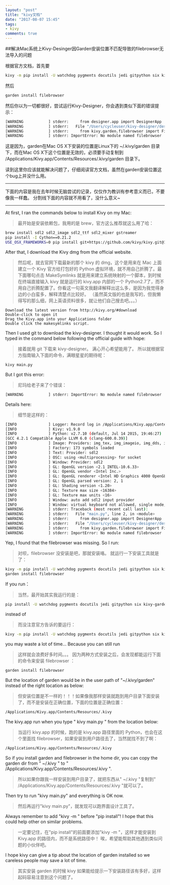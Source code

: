 ```yaml
---
layout: "post"
title: "kivy文档"
date: "2017-08-07 15:45"
tags:
- kivy
comments: true
---
```




##解决Mac系统上Kivy-Desinger因Garden安装位置不匹配导致的filebrowser无法导入的问题


根据官方文档，首先要


```Bash
kivy -m pip install -U watchdog pygments docutils jedi gitpython six kivy-garden
```



然后
```Bash
garden install filebrowser
```


然后你以为一切都很好，尝试运行Kivy-Designer，你会遇到类似下面的错误提示：

```Bash
[WARNING           ] stderr:     from designer.app import DesignerApp
[WARNING           ] stderr:   File "/Users/cycleuser/kivy-designer/designer/app.py", line 27, in <module>
[WARNING           ] stderr:     from kivy.garden.filebrowser import FileBrowser
[WARNING           ] stderr: ImportError: No module named filebrowser
```



这是因为，garden在Mac OS X下安装的位置是Linux下的 ~/.kivy/garden 目录下，而在Mac OS X下这个位置是无效的，必须要手动复制到 /Applications/Kivy.app/Contents/Resources/.kivy/garden 目录下。

读到这里你应该就能解决问题了，仔细阅读官方文档，虽然在garden安装位置这个bug上并没什么用。





_____

下面的内容是我在去年时候无脑尝试的记录，仅仅作为教训有参考意义而已，不要像我一样蠢。
分割线下面的内容就不用看了，没什么意义~


_____

At first, I ran the commands below to install Kivy on my Mac:
>最开始是安装依赖包，我用的是 brew，官方这么推荐就这么用了哈：

```Bash
brew install sdl2 sdl2_image sdl2_ttf sdl2_mixer gstreamer
pip install -I Cython==0.21.2
USE_OSX_FRAMEWORKS=0 pip install git+https://github.com/kivy/kivy.git@1.9.0
```
After that, I download the Kivy dmg from the official website.
>然后呢，就去官网下载最新的那个 kivy 的 dmg，这个是用来在 Mac 上面建立一个 Kivy 官方给打包好的 Python 虚拟环境，就不用自己折腾了。最下面哪句点击 MakeSymlinks 就是用来建立系统映射的一个脚本，到时候在终端直接输入 kivy 就是运行的 kivy.app 内部的一个 Python2.7了，而不用自己折腾配置了。你看这一句英文我翻译解释出这么多，是因为我觉得身边的小白蛮多，解释清楚点比较好。
>（虽然英文版的也是我写的，但我懒得写的那么细，网上英语资料很多，就让他们自己搜去吧。。。）

```
Download the latest version from http://kivy.org/#download
Double-click to open it
Drag the Kivy.app into your Applications folder
Double click the makesymlinks script.
```

Then I used git to download the kivy-designer.
I thought it would work.
So I typed in the command below following the official guide with hope:
>接着就用 git 下载来 kivy-designer。
>满心开心希望能用了。
>所以就根据官方指南输入下面的命令，满眼星星的期待呢：

```Bash
kivy main.py
```
But I got this error:
>尼玛给老子来了个错误：

```Bash
[WARNING           ] stderr: ImportError: No module named filebrowser
```

Details here:
>细节是这样的：

```Bash
[INFO              ] Logger: Record log in /Applications/Kivy.app/Contents/Resources/.kivy/logs/kivy_15-12-29_18.txt
[INFO              ] Kivy: v1.9.0
[INFO              ] Python: v2.7.10 (default, Jul 14 2015, 19:46:27) 
[GCC 4.2.1 Compatible Apple LLVM 6.0 (clang-600.0.39)]
[INFO              ] Image: Providers: img_tex, img_imageio, img_dds, img_gif, img_sdl2 (img_pil, img_ffpyplayer ignored)
[INFO              ] Factory: 173 symbols loaded
[INFO              ] Text: Provider: sdl2
[INFO              ] OSC: using <multiprocessing> for socket
[INFO              ] Window: Provider: sdl2
[INFO              ] GL: OpenGL version <2.1 INTEL-10.6.33>
[INFO              ] GL: OpenGL vendor <Intel Inc.>
[INFO              ] GL: OpenGL renderer <Intel HD Graphics 4000 OpenGL Engine>
[INFO              ] GL: OpenGL parsed version: 2, 1
[INFO              ] GL: Shading version <1.20>
[INFO              ] GL: Texture max size <16384>
[INFO              ] GL: Texture max units <16>
[INFO              ] Window: auto add sdl2 input provider
[INFO              ] Window: virtual keyboard not allowed, single mode, not docked
[WARNING           ] stderr: Traceback (most recent call last):
[WARNING           ] stderr:   File "main.py", line 2, in <module>
[WARNING           ] stderr:     from designer.app import DesignerApp
[WARNING           ] stderr:   File "/Users/cycleuser/kivy-designer/designer/app.py", line 27, in <module>
[WARNING           ] stderr:     from kivy.garden.filebrowser import FileBrowser
[WARNING           ] stderr: ImportError: No module named filebrowser
```



Yep, I found that the filebrowser was missing.
So I run:
>对呗，filebrowser 没安装是吧，那就安装咯。
>就运行一下安装工具就是了：


```Bash
kivy -m pip install -U watchdog pygments docutils jedi gitpython six kivy-garden
garden install filebrowser
```





If you run：
>当然，最开始其实我运行的是：

```Bash
pip install -U watchdog pygments docutils jedi gitpython six kivy-garden
```
instead of
>而没注意官方告诉的要运行：

```Bash
kivy -m pip install -U watchdog pygments docutils jedi gitpython six kivy-garden
```
you may waste a lot of time...
Because you can still run
>这样就会浪费好多时间。。。
>因为两种方式安装之后，会发现都能运行下面的命令来安装 filebrowser ：

```Bash
garden install filebrowser
```
But the location of garden would be in the user path of "~/.kivy/garden" instead of the right location as below:
>但安装位置是不一样的！！！如果像我那样安装就跑到用户目录下面安装了，而不是安装在正确位置，下面的位置是正确位置：

```Bash
/Applications/Kivy.app/Contents/Resources/.kivy
```

The kivy.app run when you type " kivy main.py " from the location below:
>当运行 kivy.app 的时候，跑的是 kivy.app 路径里面的 Python，也会在这个里面找 filebrowser，如果安装到用户路径去了，当然就找不到了啊：

```Bash
/Applications/Kivy.app/Contents/Resources/.kivy
```

So if you install garden and filebrowser in the home dir, you can copy the garden dir from " ~/.kivy " to " /Applications/Kivy.app/Contents/Resources/.kivy ".
>所以如果你跟我一样安装到用户目录了，就把东西从" ~/.kivy "复制到" /Applications/Kivy.app/Contents/Resources/.kivy "就可以了。

Then try to run "kivy main.py" and everything is OK now.
>然后再运行"kivy main.py"，就发现可以跑界面设计工具了。

Always remember to add "kivy -m " before "pip install"!
I hope that this could help other on similar problems.
>一定要记住，在"pip install"的前面要添加"kivy -m "，这样才能安装到 Kivy.app 的路径内，而不是系统路径中！
>唉，希望能帮助其他遇到类似问题的小伙伴吧。

I hope kivy can give a tip about the location of garden installed so we careless people may save a lot of time.
>其实安装 garden 的时候 kivy 如果能给提示一下安装路径该有多好，这样起码容易注意到这个问题了。
